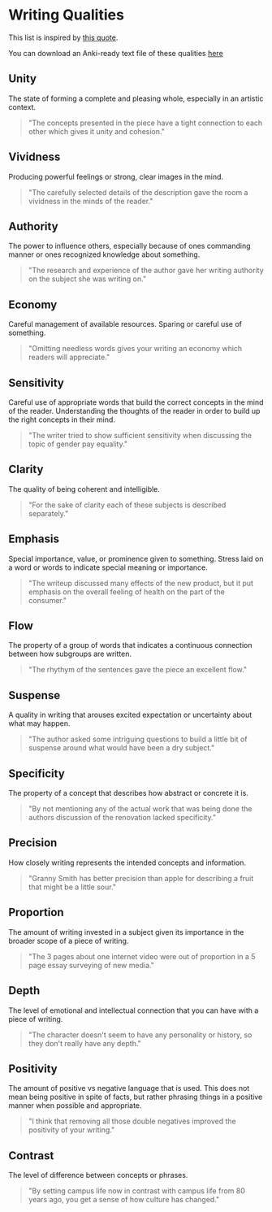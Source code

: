# Writing Qualities

This list is inspired by [this quote](https://www.goodreads.com/quotes/7727997-he-singled-out-aspects-of-quality-such-as-unity-vividness).

You can download an Anki-ready text file of these qualities [here](writing_qualities_anki.txt)

## Unity
The state of forming a complete and pleasing whole, especially in an artistic context.
> "The concepts presented in the piece have a tight connection to each other which gives it unity and cohesion."

## Vividness
Producing powerful feelings or strong, clear images in the mind.
> "The carefully selected details of the description gave the room a vividness in the minds of the reader."

## Authority
The power to influence others, especially because of ones commanding manner or ones recognized knowledge about something.
> "The research and experience of the author gave her writing authority on the subject she was writing on."

## Economy
Careful management of available resources. Sparing or careful use of something.
> "Omitting needless words gives your writing an economy which readers will appreciate."

## Sensitivity
Careful use of appropriate words that build the correct concepts in the mind of the reader. Understanding the thoughts of the reader in order to build up the right concepts in their mind.
> "The writer tried to show sufficient sensitivity when discussing the topic of gender pay equality."

## Clarity
The quality of being coherent and intelligible.
> "For the sake of clarity each of these subjects is described separately."

## Emphasis
Special importance, value, or prominence given to something. Stress laid on a word or words to indicate special meaning or importance.
> "The writeup discussed many effects of the new product, but it put emphasis on the overall feeling of health on the part of the consumer."

## Flow
The property of a group of words that indicates a continuous connection between how subgroups are written.
> "The rhythym of the sentences gave the piece an excellent flow."

## Suspense
A quality in writing that arouses excited expectation or uncertainty about what may happen.
> "The author asked some intriguing questions to build a little bit of suspense around what would have been a dry subject."

## Specificity
The property of a concept that describes how abstract or concrete it is.
> "By not mentioning any of the actual work that was being done the authors discussion of the renovation lacked specificity."

## Precision
How closely writing represents the intended concepts and information.
> "Granny Smith has better precision than apple for describing a fruit that might be a little sour."  

## Proportion
The amount of writing invested in a subject given its importance in the broader scope of a piece of writing.
> "The 3 pages about one internet video were out of proportion in a 5 page essay surveying of new media."

## Depth
The level of emotional and intellectual connection that you can have with a piece of writing.
> "The character doesn't seem to have any personality or history, so they don't really have any depth."

## Positivity
The amount of positive vs negative language that is used. This does not mean being positive in spite of facts, but rather phrasing things in a positive manner when possible and appropriate.
> "I think that removing all those double negatives improved the positivity of your writing."

## Contrast
The level of difference between concepts or phrases.
> "By setting campus life now in contrast with campus life from 80 years ago, you get a sense of how culture has changed."